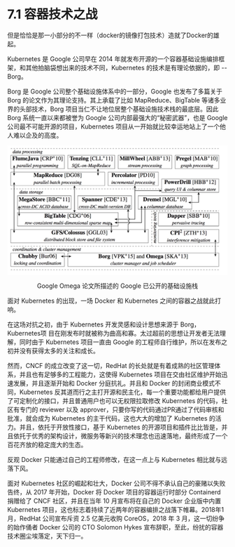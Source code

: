 # 7.1 容器技术之战

但是恰恰是那一小部分的不一样（docker的镜像打包技术）造就了Docker的雄起。



Kubernetes 是 Google 公司早在 2014 年就发布开源的一个容器基础设施编排框架，和其他拍脑袋想出来的技术不同，Kubernetes 的技术是有理论依据的，即 -- Borg。

Borg 是 Google 公司整个基础设施体系中的一部分，Google 也发布了多篇关于 Borg 的论文作为其理论支持。其上承载了比如 MapReduce、BigTable 等诸多业界的头部技术，Borg 项目当仁不让地位居整个基础设施技术栈的最底层。因此 Borg 系统一直以来都被誉为 Google 公司内部最强大的“秘密武器”，也是 Google 公司最不可能开源的项目，Kubernetes 项目从一开始就比较幸运地站上了一个他人难以企及的高度。

<div  align="center">
	<img src="../assets/borg.jpeg" width = "600"  align=center />
	<p>Google Omega 论文所描述的 Google 已公开的基础设施栈</p>
</div>

面对 Kubernetes 的出现，一场 Docker 和 Kubernetes 之间的容器之战就此打响。

在这场对抗之初，由于 Kubernetes 开发灵感和设计思想来源于 Borg，Kubernetes项 目在刚发布时就被称为曲高和寡。太过超前的思想让开发者无法理解，同时由于 Kubernetes 项目一直由 Google 的工程师自行维护，所以在发布之初并没有获得太多的关注和成长。

然而，CNCF 的成立改变了这一切，RedHat 的长处就是有着成熟的社区管理体系，并且也有足够多的工程能力，这使得 Kubernetes 项目在交由社区维护开始迅速发展，并且逐渐开始和 Docker 分庭抗礼。并且和 Docker 的封闭商业模式不同，Kubernetes 反其道而行之主打开源和民主化，每一个重要功能都给用户提供了可定制化的接口，并且普通用户也可以无权限拉取修改 Kubernetes 的代码，社区有专门的 reviewer 以及 approver，只要你写的代码通过PR通过了代码审核和批准，就会成为 Kubernetes 的主干代码，这也大大的增加了 Kubernetes 的活力。并且，依托于开放性接口，基于 Kubernetes 的开源项目和插件比比皆是，并且依托于优秀的架构设计，微服务等新兴的技术理念也迅速落地，最终形成了一个百花齐放的稳定庞大的生态。

反观 Docker 只能通过自己的工程师修改，在这一点上与 Kubernetes 相比就与远落下风。

面对 Kubernetes 社区的崛起和壮大，Docker 公司不得不承认自己的豪赌以失败告终，从 2017 年开始，Docker 将 Docker 项目的容器运行时部分 Containerd 捐赠给了 CNCF 社区，并且在当年 10 月宣布将在自己的 Docker 企业版中内置 Kubernetes 项目，这也标志着持续了近两年的容器编排之战落下帷幕。2018年1月，RedHat 公司宣布斥资 2.5 亿美元收购 CoreOS，2018 年 3 月，这一切纷争的始作俑者 Docker 公司的 CTO Solomon Hykes 宣布辞职，至此，纷扰的容器技术圈尘埃落定，天下归一。